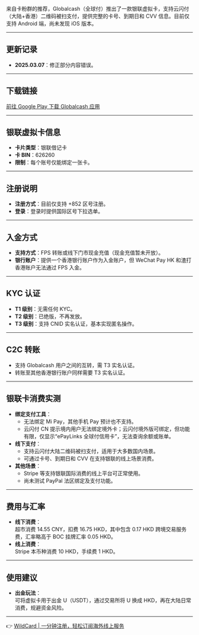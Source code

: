来自卡粉群的推荐，Globalcash（全球付）推出了一款银联虚拟卡，支持云闪付（大陆+香港）二维码被扫支付，提供完整的卡号、到期日和 CVV 信息。目前仅支持 Android 端，尚未发现 iOS 版本。

---

## 更新记录

- **2025.03.07**：修正部分内容错误。

---

## 下载链接

[前往 Google Play 下载 Globalcash 应用](https://play.google.com/store/apps/details?id=uni.UNIF543902)

---

## 银联虚拟卡信息

- **卡片类型**：银联借记卡  
- **卡 BIN**：626260  
- **限制**：每个账号仅能绑定一张卡。

---

## 注册说明

- **注册方式**：目前仅支持 +852 区号注册。  
- **登录**：登录时提供国际区号下拉选单。

---

## 入金方式

- **支持方式**：FPS 转账或线下门市现金充值（现金充值暂未开放）。  
- **银行账户**：提供一个香港银行账户作为入金账户，但 WeChat Pay HK 和渣打香港账户无法通过 FPS 入金。

---

## KYC 认证

- **T1 级别**：无需任何 KYC。  
- **T2 级别**：已绝版，不再发放。  
- **T3 级别**：支持 CNID 实名认证，基本实现匿名操作。

---

## C2C 转账

- 支持 Globalcash 用户之间的互转，需 T3 实名认证。  
- 转账至其他香港银行账户同样需要 T3 实名认证。

---

## 银联卡消费实测

- **绑定支付工具**：
  - 无法绑定 Mi Pay，其他手机 Pay 预计也不支持。
  - 云闪付 CN 提示境内用户无法绑定境外卡；云闪付境外版可绑定，但功能有限，仅显示“ePayLinks 全球付信用卡”，无法查询余额或账单。
- **线下支付**：
  - 支持云闪付大陆二维码被扫支付，适用于大多数国内场景。
  - 可通过卡号、到期日和 CVV 在支持银联的线上场景消费。
- **其他场景**：
  - Stripe 等支持银联国际消费的线上平台可正常使用。
  - 尚未测试 PayPal 法区绑定及支付功能。

---

## 费用与汇率

- **线下消费**：  
  超市消费 14.55 CNY，扣费 16.75 HKD，其中包含 0.17 HKD 跨境交易服务费，汇率略高于 BOC 挂牌汇率 0.05 HKD。  
- **线上消费**：  
  Stripe 本币种消费 10 HKD，手续费 1 HKD。

---

## 使用建议

- **出金玩法**：  
  可将虚拟卡用于出金 U（USDT），通过交易所将 U 换成 HKD，再在大陆日常消费，规避资金风险。

---

👉 [WildCard | 一分钟注册，轻松订阅海外线上服务](https://bit.ly/bewildcard)